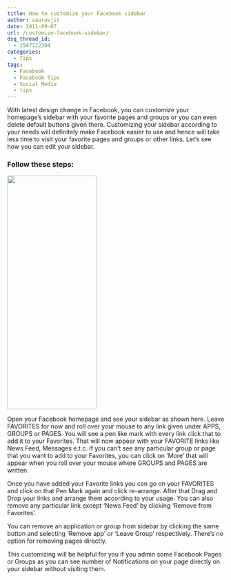 ```yaml
---
title: How to customize your Facebook sidebar
author: sauravjit
date: 2011-09-07
url: /customize-facebook-sidebar/
dsq_thread_id:
  - 2947122304
categories:
  - Tips
tags:
  - Facebook
  - Facebook Tips
  - Social Media
  - tips
---
```

With latest design change in Facebook, you can customize your homepage&#8217;s sidebar with your favorite pages and groups or you can even delete default buttons given there. Customizing your sidebar according to your needs will definitely make Facebook easier to use and hence will take less time to visit your favorite pages and groups or other links. Let&#8217;s see how you can edit your sidebar.

### Follow these steps:

<img class="alignleft size-full wp-image-44333" title="facebook sidebar" src="http://cdn.devilsworkshop.org/files/2011/09/facebook-sidebar.jpg" alt="" width="207" height="543" />

Open your Facebook homepage and see your sidebar as shown here. Leave FAVORITES for now and roll over your mouse to any link given under APPS, GROUPS or PAGES. You will see a pen like mark with every link click that to add it to your Favorites. That will now appear with your FAVORITE links like News Feed, Messages e.t.c. If you can&#8217;t see any particular group or page that you want to add to your Favorites, you can click on &#8216;More&#8217; that will appear when you roll over your mouse where GROUPS and PAGES are written.

Once you have added your Favorite links you can go on your FAVORITES and click on that Pen Mark again and click re-arrange. After that Drag and Drop your links and arrange them according to your usage. You can also remove any particular link except &#8216;News Feed&#8217; by clicking &#8216;Remove from Favorites&#8217;.

You can remove an application or group from sidebar by clicking the same button and selecting &#8216;Remove app&#8217; or &#8216;Leave Group&#8217; respectively. There&#8217;s no option for removing pages directly.

This customizing will be helpful for you if you admin some Facebook Pages or Groups as you can see number of Notifications on your page directly on your sidebar without visiting them.
